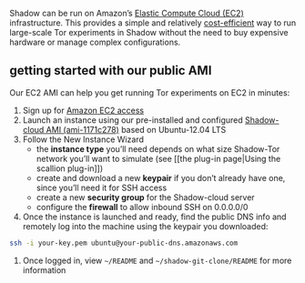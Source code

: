 Shadow can be run on Amazon’s [Elastic Compute Cloud (EC2)](http://aws.amazon.com/ec2/) infrastructure. This provides a simple and relatively [cost-efficient](http://aws.amazon.com/ec2/#pricing) way to run large-scale Tor experiments in Shadow without the need to buy expensive hardware or manage complex configurations. 

## getting started with our public AMI

Our EC2 AMI can help you get running Tor experiments on EC2 in minutes:

1. Sign up for [Amazon EC2 access](https://aws-portal.amazon.com/gp/aws/developer/registration)
1. Launch an instance using our pre-installed and configured [Shadow-cloud AMI (ami-1171c278)](https://console.aws.amazon.com/ec2/home?region=us-east-1#launchAmi=ami-1171c278) based on Ubuntu-12.04 LTS
1. Follow the New Instance Wizard
   + the **instance type** you’ll need depends on what size Shadow-Tor network you’ll want to simulate (see [[the plug-in page|Using the scallion plug-in]])
   + create and download a new **keypair** if you don’t already have one, since you’ll need it for SSH access
   + create a new **security group** for the Shadow-cloud server
   + configure the **firewall** to allow inbound SSH on 0.0.0.0/0
1. Once the instance is launched and ready, find the public DNS info and remotely log into the machine using the keypair you downloaded:
```bash
ssh -i your-key.pem ubuntu@your-public-dns.amazonaws.com
```
1. Once logged in, view `~/README` and `~/shadow-git-clone/README` for more information